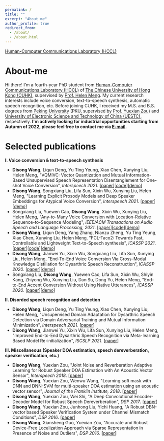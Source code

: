```yaml
---
permalink: /
title: ""
excerpt: "About me"
author_profile: true
redirect_from: 
  - /about/
  - /about.html
---
```

[Human-Computer Communications Laboratory (HCCL)](https://www.se.cuhk.edu.hk/laboratories/human-computer-communications-laboratory/) 
# About-me 
Hi there! I'm a fourth-year PhD student from <a href="https://www.se.cuhk.edu.hk/laboratories/human-computer-communications-laboratory/">Human-Computer Communications Laboratory (HCCL)</a> of [The Chinese University of Hong Kong (CUHK)](https://www.cuhk.edu.hk
), supervised by [Prof. Helen Meng](https://www.se.cuhk.edu.hk/people/academic-staff/prof-meng-mei-ling-helen/). My current research interests include voice conversion, text-to-speech synthesis, automatic speech recognition, etc. Before joining CUHK, I received my M.S. and B.S. degrees from [Peking University](https://english.pku.edu.cn/) (PKU, supervised by [Prof. Yuexian Zou](http://web.pkusz.edu.cn/adsp/)) and [University of Electronic Science and Technology of China (UESTC)](https://en.uestc.edu.cn/), respectively. **I'm actively looking for industrial opportunities starting from Autumn of 2022, please feel free to contact me via <A href="mailto:dswang@se.cuhk.edu.hk">E-mail</A>.** 

# Selected publications
**I. Voice conversion & text-to-speech synthesis**
- **Disong Wang**, Liqun Deng, Yu Ting Yeung, Xiao Chen, Xunying Liu, Helen Meng, "VQMIVC: Vector Quantization and Mutual Information-Based Unsupervised Speech Representation Disentanglement for One-shot Voice Conversion", *Interspeech 2021*. [[paper](https://arxiv.org/abs/2106.10132)][[code](https://github.com/Wendison/VQMIVC)][[demo](https://wendison.github.io/VQMIVC-demo/)]
- **Disong Wang**, Songxiang Liu, Lifa Sun, Xixin Wu, Xunying Liu, Helen Meng, "Learning Explicit Prosody Models and Deep Speaker Embeddings for
Atypical Voice Conversion", *Interspeech 2021*. [[paper](https://arxiv.org/abs/2011.01678)][[demo](https://wendison.github.io/VC-DSR-AC-demo/)]
- Songxiang Liu, Yuewen Cao, **Disong Wang**, Xixin Wu, Xunying Liu, Helen Meng, "Any-to-Many Voice Conversion with Location-Relative Sequence-to-Sequence Modeling", *IEEE/ACM Transactions on Audio Speech and Language Processing, 2021*. [[paper](https://arxiv.org/abs/2009.02725)][[code](https://github.com/liusongxiang/ppg-vc)][[demo](https://liusongxiang.github.io/BNE-Seq2SeqMoL-VC/)]
- **Disong Wang**, Liqun Deng, Yang Zhang, Nianzu Zheng, Yu Ting Yeung, Xiao Chen, Xunying Liu, Helen Meng, "FCL-Taco2: Towards Fast, Controllable and Lightweight Text-to-Speech synthesis", *ICASSP 2021*. [[paper](https://www1.se.cuhk.edu.hk/~hccl/publications/pub/ICASSP2021-FCL-taco2-final-version.pdf)][[code](https://github.com/Wendison/FCL-taco2)][[demo](https://wendison.github.io/FCL-taco2-demo/)]
- **Disong Wang**, Jianwei Yu, Xixin Wu, Songxiang Liu, Lifa Sun, Xunying Liu, Helen Meng, "End-To-End Voice Conversion Via Cross-Modal Knowledge Distillation for Dysarthric Speech Reconstruction", *ICASSP 2020*. [[paper](https://www1.se.cuhk.edu.hk/~hccl/publications/pub/E2E-DSR-ICASSP2020.pdf)][[demo](https://wendison.github.io/E2E-DSR-demo/)] 
- Songxiang Liu, **Disong Wang**, Yuewen Cao, Lifa Sun, Xixin Wu, Shiyin Kang, Zhiyong Wu, Xunying Liu, Dan Su, Dong Yu, Helen Meng, "End-to-End Accent Conversion Without Using Native Utterances", *ICASSP 2020*. [[paper](https://www1.se.cuhk.edu.hk/~hccl/publications/pub/ICASSP2020_e2eAC%20(1).pdf)][[demo](https://liusongxiang.github.io/end2endAC/)] 

**II. Disorded speech recognition and detection**
- **Disong Wang**, Liqun Deng, Yu Ting Yeung, Xiao Chen, Xunying Liu, Helen Meng, "Unsupervised Domain Adaptation for Dysarthric Speech Detection via
Domain Adversarial Training and Mutual Information Minimization", *Interspeech 2021*. [[paper](https://arxiv.org/abs/2106.10127)]
- **Disong Wang**, Jianwei Yu, Xixin Wu, Lifa Sun, Xunying Liu, Helen Meng, "Improved End-to-End Dysarthric Speech Recognition via Meta-learning Based Model Re-initialization", *ISCSLP 2021*. [[paper](https://arxiv.org/abs/2011.01686)]

**III. Miscellaneous (Speaker DOA estimation, speech dereverberation, speaker verification, etc.)**
- **Disong Wang**, Yuexian Zou, "Joint Noise and Reverberation Adaptive Learning for Robust Speaker DOA Estimation with An Acoustic Vector Sensor", *Interspeech 2018*. [[paper](https://isca-speech.org/archive/Interspeech_2018/pdfs/1135.pdf)]
- **Disong Wang**, Yuexian Zou, Wenwu Wang, "Learning soft mask with DNN and DNN-SVM for multi-speaker DOA estimation using an acoustic vector sensor", *Journal of the Franklin Institute, 2018*. [[paper](https://www.sciencedirect.com/science/article/abs/pii/S0016003217302259)]
- **Disong Wang**, Yuexian Zou, Wei Shi, "A Deep Convolutional Encoder-Decoder Model for Robust Speech Dereverberation", *DSP 2017*. [[paper](https://ieeexplore.ieee.org/document/8096126)]
- **Disong Wang**, Yuexian Zou, Junhong Liu, Yichi Huang, "A Robust DBN-vector based Speaker Verification System under Channel Mismatch Conditions", *DSP 2016*. [[paper](https://ieeexplore.ieee.org/document/7868523)]
- **Disong Wang**, Xiansheng Guo, Yuexian Zou, "Accurate and Robust Device-Free Localization Approach via Sparse Representation in Presence of Noise and Outliers", *DSP 2016*. [[paper](https://ieeexplore.ieee.org/document/7868545)]





